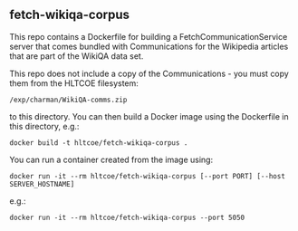 fetch-wikiqa-corpus
-------------------

This repo contains a Dockerfile for building a
FetchCommunicationService server that comes bundled with
Communications for the Wikipedia articles that are part of the WikiQA
data set.

This repo does not include a copy of the Communications - you must
copy them from the HLTCOE filesystem:

    /exp/charman/WikiQA-comms.zip
  
to this directory.  You can then build a Docker image using the
Dockerfile in this directory, e.g.:

    docker build -t hltcoe/fetch-wikiqa-corpus .

You can run a container created from the image using:

    docker run -it --rm hltcoe/fetch-wikiqa-corpus [--port PORT] [--host SERVER_HOSTNAME]

e.g.:

    docker run -it --rm hltcoe/fetch-wikiqa-corpus --port 5050
